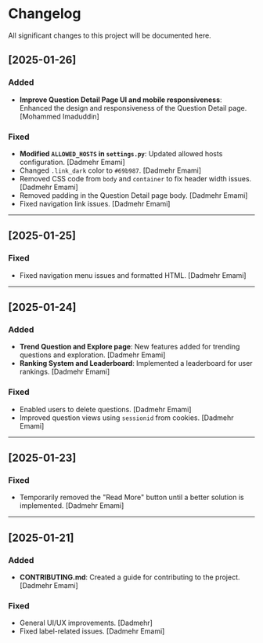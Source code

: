 # Changelog

All significant changes to this project will be documented here.

## [2025-01-26]
### Added
- **Improve Question Detail Page UI and mobile responsiveness**: Enhanced the design and responsiveness of the Question Detail page. [Mohammed Imaduddin]

### Fixed
- **Modified `ALLOWED_HOSTS` in `settings.py`**: Updated allowed hosts configuration. [Dadmehr Emami]
- Changed `.link_dark` color to `#69b987`. [Dadmehr Emami]
- Removed CSS code from `body` and `container` to fix header width issues. [Dadmehr Emami]
- Removed padding in the Question Detail page body. [Dadmehr Emami]
- Fixed navigation link issues. [Dadmehr Emami]

---

## [2025-01-25]
### Fixed
- Fixed navigation menu issues and formatted HTML. [Dadmehr Emami]

---

## [2025-01-24]
### Added
- **Trend Question and Explore page**: New features added for trending questions and exploration. [Dadmehr Emami]
- **Ranking System and Leaderboard**: Implemented a leaderboard for user rankings. [Dadmehr Emami]

### Fixed
- Enabled users to delete questions. [Dadmehr Emami]
- Improved question views using `sessionid` from cookies. [Dadmehr Emami]

---

## [2025-01-23]
### Fixed
- Temporarily removed the "Read More" button until a better solution is implemented. [Dadmehr Emami]

---

## [2025-01-21]
### Added
- **CONTRIBUTING.md**: Created a guide for contributing to the project. [Dadmehr Emami]

### Fixed
- General UI/UX improvements. [Dadmehr]
- Fixed label-related issues. [Dadmehr Emami]

